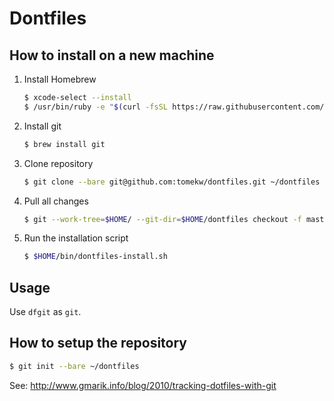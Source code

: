 # Dontfiles

## How to install on a new machine

1. Install Homebrew
	```bash
	$ xcode-select --install
	$ /usr/bin/ruby -e "$(curl -fsSL https://raw.githubusercontent.com/Homebrew/install/master/install)"
	```
1. Install git
	```bash
	$ brew install git
	```
1. Clone repository
	```bash
	$ git clone --bare git@github.com:tomekw/dontfiles.git ~/dontfiles
	```
1. Pull all changes
	```bash
	$ git --work-tree=$HOME/ --git-dir=$HOME/dontfiles checkout -f master
	```
1. Run the installation script
	```bash
	$ $HOME/bin/dontfiles-install.sh
	```

## Usage

Use `dfgit` as `git`.

## How to setup the repository

```bash
$ git init --bare ~/dontfiles
```

See: http://www.gmarik.info/blog/2010/tracking-dotfiles-with-git
